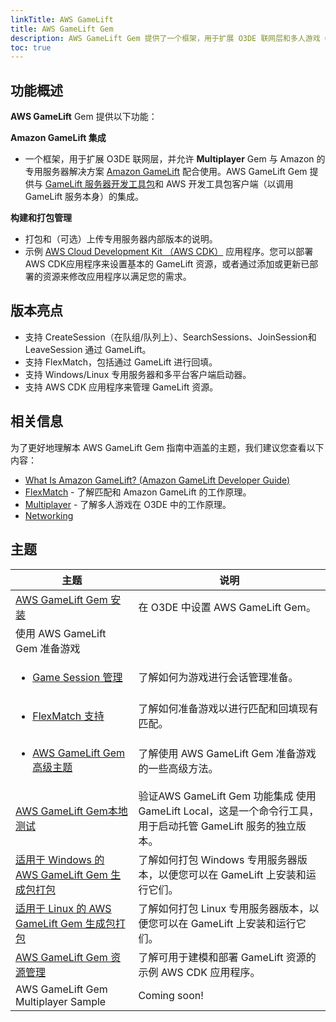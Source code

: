 ```yaml
---
linkTitle: AWS GameLift
title: AWS GameLift Gem
description: AWS GameLift Gem 提供了一个框架，用于扩展 O3DE 联网层和多人游戏 Gem 以与 Amazon GameLift 配合使用。
toc: true
---
```


## 功能概述
**AWS GameLift** Gem 提供以下功能：

**Amazon GameLift 集成**
- 一个框架，用于扩展 O3DE 联网层，并允许 **Multiplayer** Gem 与 Amazon 的专用服务器解决方案 [Amazon GameLift](https://docs.aws.amazon.com/gamelift/latest/developerguide/gamelift-intro.html) 配合使用。AWS GameLift Gem 提供与 [GameLift 服务器开发工具包](https://docs.aws.amazon.com/gamelift/latest/developerguide/gamelift-supported.html#gamelift-supported-servers)和 AWS 开发工具包客户端（以调用 GameLift 服务本身）的集成。

**构建和打包管理**
- 打包和（可选）上传专用服务器内部版本的说明。
- 示例 [AWS Cloud Development Kit （AWS CDK）](https://docs.aws.amazon.com/cdk/v2/guide/home.html) 应用程序。您可以部署AWS CDK应用程序来设置基本的 GameLift 资源，或者通过添加或更新已部署的资源来修改应用程序以满足您的需求。
  
## 版本亮点

- 支持 CreateSession（在队组/队列上）、SearchSessions、JoinSession和 LeaveSession 通过 GameLift。
- 支持 FlexMatch，包括通过 GameLift 进行回填。
- 支持 Windows/Linux 专用服务器和多平台客户端启动器。
- 支持 AWS CDK 应用程序来管理 GameLift 资源。


## 相关信息

为了更好地理解本 AWS GameLift Gem 指南中涵盖的主题，我们建议您查看以下内容：
- [What Is Amazon GameLift? (Amazon GameLift Developer Guide)](https://docs.aws.amazon.com/gamelift/latest/developerguide/gamelift-intro.html)
- [FlexMatch](https://docs.aws.amazon.com/gamelift/latest/flexmatchguide/match-intro.html) - 了解匹配和 Amazon GameLift 的工作原理。
- [Multiplayer](/docs/user-guide/networking/multiplayer/) - 了解多人游戏在 O3DE 中的工作原理。
- [Networking](/docs/user-guide/networking/)


## 主题

| 主题 | 说明 |
| - | - |
| [AWS GameLift Gem 安装](gem-setup/) | 在 O3DE 中设置 AWS GameLift Gem。 |
| 使用 AWS GameLift Gem 准备游戏 |  |
| <ul><li> [Game Session 管理](session-management/)</li></ul>| 了解如何为游戏进行会话管理准备。 |
| <ul><li> [FlexMatch 支持](flexmatch/) </li></ul>| 了解如何准备游戏以进行匹配和回填现有匹配。 |
| <ul><li> [AWS GameLift Gem 高级主题](advanced-topics/) </li></ul>| 了解使用 AWS GameLift Gem 准备游戏的一些高级方法。|
| [AWS GameLift Gem本地测试](local-testing/) | 验证AWS GameLift Gem 功能集成 使用 GameLift Local，这是一个命令行工具，用于启动托管 GameLift 服务的独立版本。 |
| [适用于 Windows 的 AWS GameLift Gem 生成包打包](build-packaging-for-windows/) | 了解如何打包 Windows 专用服务器版本，以便您可以在 GameLift 上安装和运行它们。 |
| [适用于 Linux 的 AWS GameLift Gem 生成包打包](build-packaging-for-linux/) | 了解如何打包 Linux 专用服务器版本，以便您可以在 GameLift 上安装和运行它们。|
| [AWS GameLift Gem 资源管理](resource-management/) | 了解可用于建模和部署 GameLift 资源的示例 AWS CDK 应用程序。 |
| AWS GameLift Gem Multiplayer Sample | Coming soon! |
